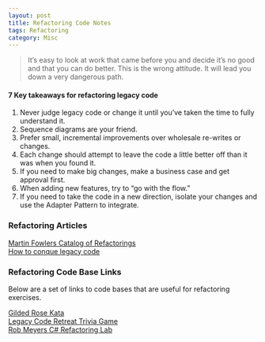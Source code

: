 ```yaml
---
layout: post
title: Refactoring Code Notes
tags: Refactoring
category: Misc
---
```


> It’s easy to look at work that came before you and decide it’s no good and that you can do better. This is the wrong attitude. It will lead you down a very dangerous path.  

#### 7 Key takeaways for refactoring legacy code

1. Never judge legacy code or change it until you’ve taken the time to fully understand it.  
2. Sequence diagrams are your friend.  
3. Prefer small, incremental improvements over wholesale re-writes or changes.  
4. Each change should attempt to leave the code a little better off than it was when you found it.  
5. If you need to make big changes, make a business case and get approval first.  
6. When adding new features, try to “go with the flow.”  
7. If you need to take the code in a new direction, isolate your changes and use the Adapter Pattern to integrate.  

### Refactoring Articles ###

[Martin Fowlers Catalog of Refactorings](http://refactoring.com/catalog/)  
[How to conque legacy code](https://medium.freecodecamp.com/conquer-legacy-code-f9e23a6ab758#.pyn3q1fet)  

### Refactoring Code Base Links ###

Below are a set of links to code bases that are useful for refactoring exercises.  

[Gilded Rose Kata](https://github.com/emilybache/GildedRose-Refactoring-Kata)  
[Legacy Code Retreat Trivia Game](https://github.com/jbrains/trivia)  
[Rob Meyers C# Refactoring Lab](https://github.com/AgileInstitute/labs-csharp-nunit)  
